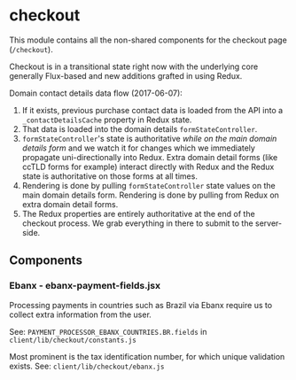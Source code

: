 checkout
========

This module contains all the non-shared components for the checkout page (`/checkout`).

Checkout is in a transitional state right now with the underlying core generally Flux-based and new additions grafted in using Redux.

Domain contact details data flow (2017-06-07):
1. If it exists, previous purchase contact data is loaded from the API into a `_contactDetailsCache` property in Redux state.
2. That data is loaded into the domain details `formStateController`.
3. `formStateController`'s state is authoritative _while on the main domain details form_ and we watch it for changes which we immediately propagate uni-directionally into Redux. Extra domain detail forms (like ccTLD forms for example) interact directly with Redux and the Redux state is authoritative on those forms at all times.
4. Rendering is done by pulling `formStateController` state values on the main domain details form. Rendering is done by pulling from Redux on extra domain detail forms.
5. The Redux properties are entirely authoritative at the end of the checkout process. We grab everything in there to submit to the server-side.

## Components

### Ebanx - ebanx-payment-fields.jsx

Processing payments in countries such as Brazil via Ebanx require us to collect extra information from the user.

See: `PAYMENT_PROCESSOR_EBANX_COUNTRIES.BR.fields` in `client/lib/checkout/constants.js`

Most prominent is the tax identification number, for which unique validation exists. See: `client/lib/checkout/ebanx.js`